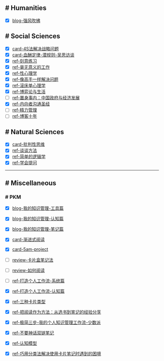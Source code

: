 ## # Humanities

- [x] [blog-强风吹拂](/docs/HS-blog-「强风吹拂」-何谓强大.md)

## # Social Sciences

- [x] [card-4S法解决战略问题](/docs/SS-card-4S法解决战略问题.md)
- [x] [card-血酬定律-潜规则-吴思访谈](/docs/SS-card-血酬定律-潜规则-吴思访谈.md)
- [x] [ref-刻意练习](/docs/SS-ref-刻意练习.md)
- [x] [ref-毫无意义的工作](/docs/SS-ref-毫无意义的工作.md)
- [x] [ref-性心理学](/docs/SS-ref-性心理学.md)
- [x] [ref-像高手一样解决问题](/docs/SS-ref-像高手一样解决问题.md)
- [x] [ref-滚床单心理学](/docs/SS-ref-滚床单心理学.md)
- [x] [ref-博弈论与生活](/docs/SS-ref-博弈论与生活.md) 
- [ ] [ref-置身事内：中国政府与经济发展](/docs/SS-ref-置身事内：中国政府与经济发展.md)
- [x] [ref-内向者沟通圣经](/docs/NS-ref-内向者沟通圣经.md)
- [ ] [ref-精力管理](/docs/NS-ref-精力管理.md)
- [ ] [ref-博客十年](/docs/SS-ref-博客十年.md)

## # Natural Sciences

- [x] [card-批判性思维](/docs/NS-card-批判性思维.md)
- [x] [ref-谈谈方法](/docs/NS-ref-谈谈方法.md)
- [x] [ref-简单的逻辑学](/docs/NS-ref-简单的逻辑学.md)
- [x] [ref-学会提问](/docs/NS-ref-学会提问.md)

---

## # Miscellaneous

### # PKM

- [x] [blog-我的知识管理-工具篇](/docs/PKM-blog-我的知识管理-工具篇.md)
- [x] [blog-我的知识管理-认知篇](/docs/PKM-blog-我的知识管理-认知篇.md)
- [x] [blog-我的知识管理-笔记篇](/docs/PKM-blog-我的知识管理-笔记篇.md)

- [x] [card-渐进式阅读](/docs/PKM-card-渐进式阅读.md)
- [x] [card-5am-project](/docs/PKM-card-5am-project.md)
- [ ] [review-卡片盒笔记法](/docs/PKM-review-卡片盒笔记法.md)
- [ ] [review-如何阅读](/docs/PKM-review-如何阅读.md)
  
- [ ] [ref-打造个人工作流-系统篇](/docs/PKM-ref-打造个人工作流-系统篇.md)
- [x] [ref-打造个人工作流-认知篇](/docs/PKM-ref-打造个人工作流-认知篇.md)
- [x] [ref-三种卡片类型](/docs/PKM-ref-三种卡片类型.md)
- [x] [ref-把阅读作为方法：从选书到笔记的经验分享](/docs/PKM-ref-把阅读作为方法：从选书到笔记的经验分享.md)
- [x] [ref-极简三步-我的个人知识管理工作流-少数派](/docs/PKM-ref-极简三步-我的个人知识管理工作流-少数派.md)
- [x] [ref-不要神话双链笔记](/docs/PKM-ref-请不要神化双链笔记-少数派.md)
- [x] [ref-认知模型](/docs/PKM-ref-认知模型.md)
- [x] [ref-巧用分类法解决使用卡片笔记时遇到的困境](/docs/PKM-ref-巧用分类法解决使用卡片笔记时遇到的困境-少数派.md)
